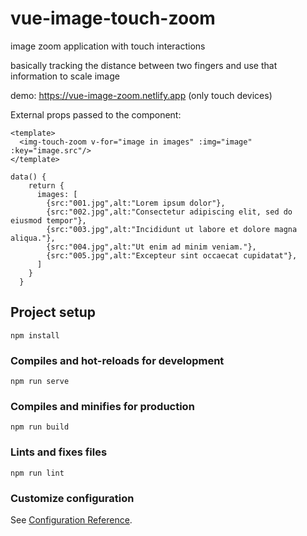 # vue-image-touch-zoom

image zoom application with touch interactions

basically tracking the distance between two fingers and use that information to scale image

demo: https://vue-image-zoom.netlify.app (only touch devices)

External props passed to the component:

```
<template>
  <img-touch-zoom v-for="image in images" :img="image" :key="image.src"/>
</template>

data() {
    return {
      images: [
        {src:"001.jpg",alt:"Lorem ipsum dolor"},
        {src:"002.jpg",alt:"Consectetur adipiscing elit, sed do eiusmod tempor"},
        {src:"003.jpg",alt:"Incididunt ut labore et dolore magna aliqua."},
        {src:"004.jpg",alt:"Ut enim ad minim veniam."},
        {src:"005.jpg",alt:"Excepteur sint occaecat cupidatat"},
      ]
    }
  }
```

## Project setup
```
npm install
```

### Compiles and hot-reloads for development
```
npm run serve
```

### Compiles and minifies for production
```
npm run build
```

### Lints and fixes files
```
npm run lint
```

### Customize configuration
See [Configuration Reference](https://cli.vuejs.org/config/).
